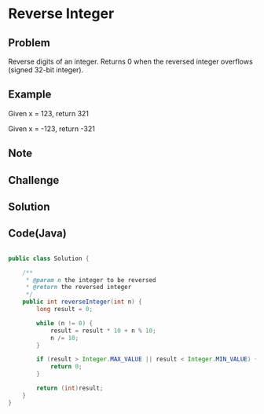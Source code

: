 Reverse Integer
===

Problem
-------

Reverse digits of an integer. Returns 0 when the reversed integer overflows (signed 32-bit integer).

Example
-------

Given x = 123, return 321

Given x = -123, return -321

Note
---------

Challenge
---------

Solution
--------


Code(Java)
----------

```java

public class Solution {

    /**
     * @param n the integer to be reversed
     * @return the reversed integer
     */
    public int reverseInteger(int n) {
        long result = 0;

        while (n != 0) {
            result = result * 10 + n % 10;
            n /= 10;
        }

        if (result > Integer.MAX_VALUE || result < Integer.MIN_VALUE) {
            return 0;
        }

        return (int)result;
    }
}
```